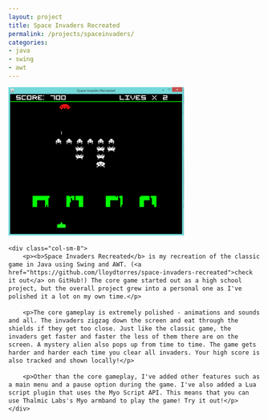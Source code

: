 ```yaml
---
layout: project
title: Space Invaders Recreated
permalink: /projects/spaceinvaders/
categories:
- java
- swing
- awt
---
```


<div class="row">
    <div class="col-sm-4 col-center">
        <img src="/images/spaceinvaders1.png" width="350px" title="Space Invaders Recreated" alt="Space Invaders Recreated"/>
    </div>

    <div class="col-sm-8">
        <p><b>Space Invaders Recreated</b> is my recreation of the classic game in Java using Swing and AWT. (<a href="https://github.com/lloydtorres/space-invaders-recreated">check it out</a> on GitHub!) The core game started out as a high school project, but the overall project grew into a personal one as I've polished it a lot on my own time.</p>

        <p>The core gameplay is extremely polished - animations and sounds and all. The invaders zigzag down the screen and eat through the shields if they get too close. Just like the classic game, the invaders get faster and faster the less of them there are on the screen. A mystery alien also pops up from time to time. The game gets harder and harder each time you clear all invaders. Your high score is also tracked and shown locally!</p>

        <p>Other than the core gameplay, I've added other features such as a main menu and a pause option during the game. I've also added a Lua script plugin that uses the Myo Script API. This means that you can use Thalmic Labs's Myo armband to play the game! Try it out!</p> 
    </div>
</div>